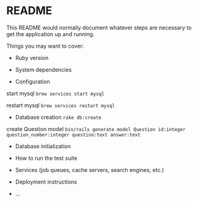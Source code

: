 # README

This README would normally document whatever steps are necessary to get the
application up and running.

Things you may want to cover:

* Ruby version

* System dependencies

* Configuration

start mysql
`brew services start mysql`

restart mysql
`brew services restart mysql`

* Database creation
`rake db:create`

create Question model
`bin/rails generate model Question id:integer question_number:integer question:text answer:text`

* Database initialization


* How to run the test suite

* Services (job queues, cache servers, search engines, etc.)

* Deployment instructions

* ...
